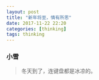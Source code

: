 ```yaml
---
layout: post
title: "新年将至，情有所思"
date: 2017-11-22 22:20
categories: [thinking]
tags: thinking
---
```


### 小雪

> 冬天到了，连键盘都是冰凉的。
